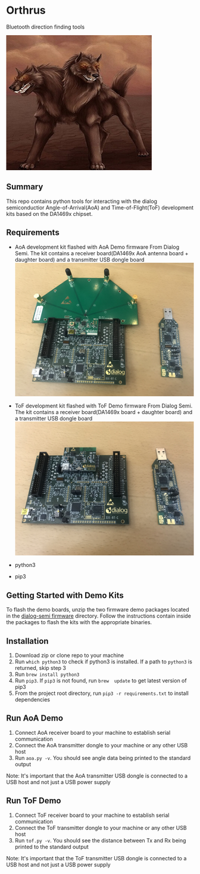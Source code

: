 # Orthrus
Bluetooth direction finding tools

![](img/orthrus.jpg)

## Summary
This repo contains python tools for interacting with the dialog semiconductior Angle-of-Arrival(AoA) and Time-of-Flight(ToF) development kits based on the DA1469x chipset.

## Requirements
- AoA development kit flashed with AoA Demo firmware From Dialog Semi. The kit contains a receiver board(DA1469x AoA antenna board + daughter board) and a transmitter USB dongle board
![](img/aoa_demo_kit.jpg)

- ToF development kit flashed with ToF Demo firmware From Dialog Semi. The kit contains a receiver board(DA1469x board + daughter board) and a transmitter USB dongle board
![](img/tof_demo_kit.jpg)

- python3
- pip3

## Getting Started with Demo Kits
To flash the demo boards, unzip the two firmware demo packages located in the [dialog-semi firmware](firmware/dialogSemi_aoa_tof_firmware) directory. Follow the instructions contain inside the packages to flash the kits with the appropriate binaries.


## Installation
1. Download zip or clone repo to your machine
2. Run `which python3` to check if python3 is installed. If a path to `python3` is returned, skip step 3
3. Run `brew install python3`
4. Run `pip3`. If `pip3` is not found, run `brew  update` to get latest version of pip3
5. From the project root directory, run `pip3 -r requirements.txt` to install dependencies

## Run AoA Demo
1. Connect AoA receiver board to your machine to establish serial communication
2. Connect the AoA transmitter dongle to your machine or any other USB host
3. Run `aoa.py -v`. You should see angle data being printed to the standard output

Note: It's important that the AoA transmitter USB dongle is connected to a USB host and not just a USB power supply

## Run ToF Demo
1. Connect ToF receiver board to your machine to establish serial communication
2. Connect the ToF transmitter dongle to your machine or any other USB host
3. Run `tof.py -v`. You should see the distance between Tx and Rx being printed to the standard output

Note: It's important that the ToF transmitter USB dongle is connected to a USB host and not just a USB power supply


